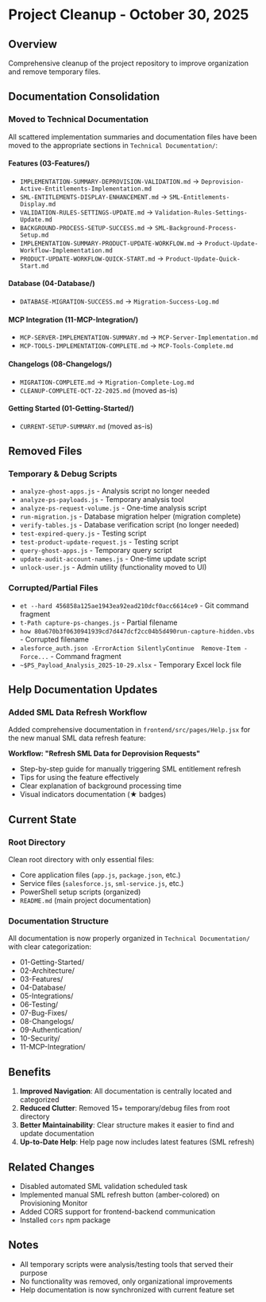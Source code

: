 # Project Cleanup - October 30, 2025

## Overview
Comprehensive cleanup of the project repository to improve organization and remove temporary files.

## Documentation Consolidation

### Moved to Technical Documentation

All scattered implementation summaries and documentation files have been moved to the appropriate sections in `Technical Documentation/`:

#### Features (03-Features/)
- `IMPLEMENTATION-SUMMARY-DEPROVISION-VALIDATION.md` → `Deprovision-Active-Entitlements-Implementation.md`
- `SML-ENTITLEMENTS-DISPLAY-ENHANCEMENT.md` → `SML-Entitlements-Display.md`
- `VALIDATION-RULES-SETTINGS-UPDATE.md` → `Validation-Rules-Settings-Update.md`
- `BACKGROUND-PROCESS-SETUP-SUCCESS.md` → `SML-Background-Process-Setup.md`
- `IMPLEMENTATION-SUMMARY-PRODUCT-UPDATE-WORKFLOW.md` → `Product-Update-Workflow-Implementation.md`
- `PRODUCT-UPDATE-WORKFLOW-QUICK-START.md` → `Product-Update-Quick-Start.md`

#### Database (04-Database/)
- `DATABASE-MIGRATION-SUCCESS.md` → `Migration-Success-Log.md`

#### MCP Integration (11-MCP-Integration/)
- `MCP-SERVER-IMPLEMENTATION-SUMMARY.md` → `MCP-Server-Implementation.md`
- `MCP-TOOLS-IMPLEMENTATION-COMPLETE.md` → `MCP-Tools-Complete.md`

#### Changelogs (08-Changelogs/)
- `MIGRATION-COMPLETE.md` → `Migration-Complete-Log.md`
- `CLEANUP-COMPLETE-OCT-22-2025.md` (moved as-is)

#### Getting Started (01-Getting-Started/)
- `CURRENT-SETUP-SUMMARY.md` (moved as-is)

## Removed Files

### Temporary & Debug Scripts
- `analyze-ghost-apps.js` - Analysis script no longer needed
- `analyze-ps-payloads.js` - Temporary analysis tool
- `analyze-ps-request-volume.js` - One-time analysis script
- `run-migration.js` - Database migration helper (migration complete)
- `verify-tables.js` - Database verification script (no longer needed)
- `test-expired-query.js` - Testing script
- `test-product-update-request.js` - Testing script
- `query-ghost-apps.js` - Temporary query script
- `update-audit-account-names.js` - One-time update script
- `unlock-user.js` - Admin utility (functionality moved to UI)

### Corrupted/Partial Files
- `et --hard 456858a125ae1943ea92ead210dcf0acc6614ce9` - Git command fragment
- `t-Path capture-ps-changes.js` - Partial filename
- `how 80a670b3f0630941939cd7d447dcf2cc04b5d490run-capture-hidden.vbs` - Corrupted filename
- `alesforce_auth.json -ErrorAction SilentlyContinue  Remove-Item -Force...` - Command fragment
- `~$PS_Payload_Analysis_2025-10-29.xlsx` - Temporary Excel lock file

## Help Documentation Updates

### Added SML Data Refresh Workflow
Added comprehensive documentation in `frontend/src/pages/Help.jsx` for the new manual SML data refresh feature:

**Workflow: "Refresh SML Data for Deprovision Requests"**
- Step-by-step guide for manually triggering SML entitlement refresh
- Tips for using the feature effectively
- Clear explanation of background processing time
- Visual indicators documentation (★ badges)

## Current State

### Root Directory
Clean root directory with only essential files:
- Core application files (`app.js`, `package.json`, etc.)
- Service files (`salesforce.js`, `sml-service.js`, etc.)
- PowerShell setup scripts (organized)
- `README.md` (main project documentation)

### Documentation Structure
All documentation is now properly organized in `Technical Documentation/` with clear categorization:
- 01-Getting-Started/
- 02-Architecture/
- 03-Features/
- 04-Database/
- 05-Integrations/
- 06-Testing/
- 07-Bug-Fixes/
- 08-Changelogs/
- 09-Authentication/
- 10-Security/
- 11-MCP-Integration/

## Benefits
1. **Improved Navigation**: All documentation is centrally located and categorized
2. **Reduced Clutter**: Removed 15+ temporary/debug files from root directory
3. **Better Maintainability**: Clear structure makes it easier to find and update documentation
4. **Up-to-Date Help**: Help page now includes latest features (SML refresh)

## Related Changes
- Disabled automated SML validation scheduled task
- Implemented manual SML refresh button (amber-colored) on Provisioning Monitor
- Added CORS support for frontend-backend communication
- Installed `cors` npm package

## Notes
- All temporary scripts were analysis/testing tools that served their purpose
- No functionality was removed, only organizational improvements
- Help documentation is now synchronized with current feature set


